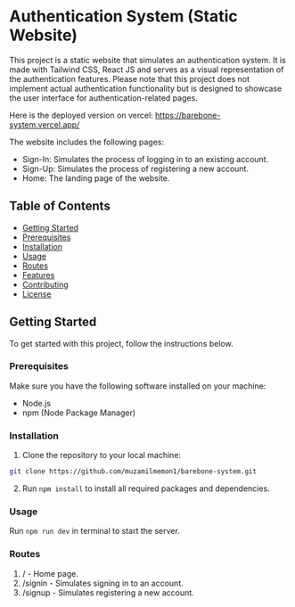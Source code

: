 # Authentication System (Static Website)

This project is a static website that simulates an authentication system. It is made with Tailwind CSS, React JS and serves as a visual representation of the authentication features. Please note that this project does not implement actual authentication functionality but is designed to showcase the user interface for authentication-related pages.

Here is the deployed version on vercel:
https://barebone-system.vercel.app/

The website includes the following pages:

- Sign-In: Simulates the process of logging in to an existing account.
- Sign-Up: Simulates the process of registering a new account.
- Home: The landing page of the website.

## Table of Contents

- [Getting Started](#getting-started)
- [Prerequisites](#prerequisites)
- [Installation](#installation)
- [Usage](#usage)
- [Routes](#routes)
- [Features](#features)
- [Contributing](#contributing)
- [License](#license)

## Getting Started

To get started with this project, follow the instructions below.

### Prerequisites

Make sure you have the following software installed on your machine:

- Node.js
- npm (Node Package Manager)

### Installation

1. Clone the repository to your local machine:

```bash
git clone https://github.com/muzamilmemon1/barebone-system.git
```

2. Run
   `npm install` to install all required packages and dependencies.

### Usage

Run `npm run dev` in terminal to start the server.

### Routes

1. / - Home page.
2. /signin - Simulates signing in to an account.
3. /signup - Simulates registering a new account.
